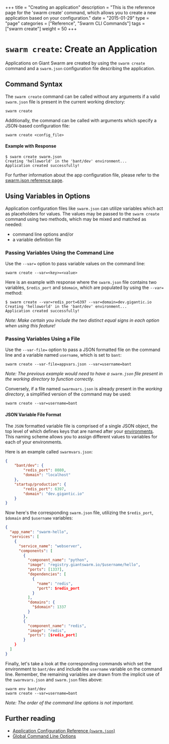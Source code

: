 +++
title = "Creating an application"
description = "This is the reference page for the 'swarm create' command, which allows you to create a new application based on your configuration."
date = "2015-01-29"
type = "page"
categories = ["Reference", "Swarm CLI Commands"]
tags = ["swarm create"]
weight = 50
+++

# `swarm create`: Create an Application

Applications on Giant Swarm are created by using the `swarm create` command and a `swarm.json` configuration file describing the application.

## Command Syntax

The `swarm create` command can be called without any arguments if a valid `swarm.json` file is present in the current working directory:

```nohighlight
swarm create
```

Additionally, the command can be called with arguments which specify a JSON-based configuration file:

```nohighlight
swarm create <config_file>
```

#### Example with Response
```nohighlight
$ swarm create swarm.json
Creating 'helloworld' in the 'bant/dev' environment...
Application created successfully!
```

For further information about the app configuration file, please refer to the [swarm.json reference page](/reference/swarm-json/).

<!-- TODO: Explain what this actually does in the background or alternatively link to the architecture overview article which explains this in more detail. -->

## Using Variables in Options
Application configuration files like `swarm.json` can utilize variables which act as placeholders for values. The values may be passed to the `swarm create` command using two methods, which may be mixed and matched as needed:

 * command line options and/or
 * a variable definition file

### Passing Variables Using the Command Line
Use the `--var=` option to pass variable values on the command line:

```nohighlight
swarm create --var=<key>=<value>
```

Here is an example with response where the `swarm.json` file contains two variables, `$redis_port` and `$domain`, which are populated by using the `--var=` method:

```nohighlight
$ swarm create --var=redis_port=6397 --var=domain=dev.gigantic.io
Creating 'helloworld' in the 'bant/dev' environment...
Application created successfully!
```

*Note: Make certain you include the two distinct equal signs in each option when using this feature!*

### Passing Variables Using a File
Use the `--var-file=` option to pass a JSON formatted file on the command line and a variable named `username`, which is set to `bant`:

```
swarm create --var-file=appvars.json --var=username=bant
```

*Note: The previous example would need to have a `swarm.json` file present in the working directory to function correctly.*

Conversely, if a file named `swarmvars.json` is already present in the *working directory*, a simplified version of the command may be used:

```
swarm create --var=username=bant
```

#### JSON Variable File Format
The `JSON` formatted variable file is comprised of a single JSON object, the top level of which defines keys that are named after your [environments](/reference/cli/env/). This naming scheme allows you to assign different values to variables for each of your environments.

Here is an example called `swarmvars.json`:

```json
{
    "bant/dev": {
        "redis_port": 8080,
        "domain": "localhost"
    },
    "startup/production": {
        "redis_port": 6397,
        "domain": "dev.gigantic.io"
    }
}
```

Now here's the corresponding `swarm.json` file, utilizing the `$redis_port`, `$domain` and `$username` variables:

```json
{
  "app_name": "swarm-hello",
  "services": [
    {
      "service_name": "webserver",
      "components": [
        {
          "component_name": "python",
          "image": "registry.giantswarm.io/$username/hello",
          "ports": [1337],
          "dependencies": [
            {
              "name": "redis",
              "port": $redis_port
            }
          ],
          "domains": {
            "$domain": 1337
          }
        },
        {
          "component_name": "redis",
          "image": "redis",
          "ports": [$redis_port]
        }
    }
  ]
}
```

Finally, let's take a look at the corresponding commands which set the environment to `bant/dev` and include the `username` variable on the command line. Remember, the remaining variables are drawn from the implicit use of the `swarmvars.json` and `swarm.json` files above:

```nohighlight
swarm env bant/dev
swarm create --var=username=bant
```

*Note: The order of the command line options is not important.*

## Further reading
* [Application Configuration Reference (`swarm.json`)](/reference/swarm-json/)
* [Global Command Line Options](/reference/cli/global-options/)
